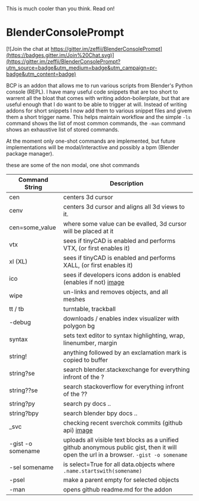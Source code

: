 This is much cooler than you think. Read on!

# BlenderConsolePrompt

[![Join the chat at https://gitter.im/zeffii/BlenderConsolePrompt](https://badges.gitter.im/Join%20Chat.svg)](https://gitter.im/zeffii/BlenderConsolePrompt?utm_source=badge&utm_medium=badge&utm_campaign=pr-badge&utm_content=badge)


BCP is an addon that allows me to run various scripts from Blender's Python console (REPL). I have many useful code snippets that are too short to warrent all the bloat that comes with writing addon-boilerplate, but that are useful enough that I do want to be able to trigger at will. Instead of writing addons for short snippets I now add them to various snippet files and givem them a short trigger name. This helps maintain workflow and the simple `-ls` command shows the list of most common commands, the `-man` command shows an exhaustive list of stored commands.

At the moment only one-shot commands are implemented, but future implementations will be modal/interactive and possibly a bpm (Blender package manager).

these are some of the non modal, one shot commands

Command String | Description
-------------- | -------------
cen | centers 3d cursor
cenv | centers 3d cursor and aligns all 3d views to it.
cen=some_value | where some value can be evalled, 3d cursor will be placed at it
vtx | sees if tinyCAD is enabled and performs VTX, (or first enables it)
xl (XL) | sees if tinyCAD is enabled and performs XALL, (or first enables it)
ico | sees if developers icons addon is enabled (enables if not) [image](https://cloud.githubusercontent.com/assets/619340/5883599/368909cc-a354-11e4-9a8e-f442ebb8621e.gif)
wipe | un-links and removes objects, and all meshes
tt / tb | turntable, trackball
-debug | downloads / enables index visualizer with polygon bg
syntax | sets text editor to syntax highlighting, wrap, linenumber, margin
string! | anything followed by an exclamation mark is copied to buffer
string?se | search blender.stackexchange for everything infront of the ?
string??se | search stackoverflow for everything infront of the ??
string?py | search py docs ..
string?bpy | search blender bpy docs ..
_svc | checking recent sverchok commits (github api) [image](https://github.com/zeffii/BlenderConsolePrompt/issues/3#issuecomment-74256330)
-gist -o somename | uploads all visible text blocks as a unified github anonymous public gist, then it will open the url in a browser. `-gist -o somename`
-sel somename | is select=True for all data.objects where `.name.startswith(somename)`
-psel | make a parent empty for selected objects
-man | opens github readme.md for the addon






